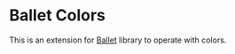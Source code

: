 # Ballet Colors
This is an extension for [Ballet](https://www.npmjs.com/package/ballet) library to operate with colors.

